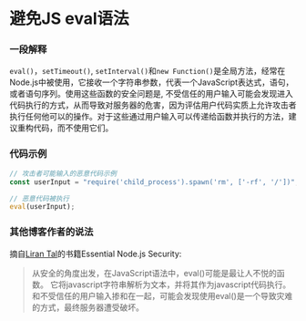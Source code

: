 # 避免JS eval语法

### 一段解释

`eval()`，`setTimeout()`, `setInterval()`和`new Function()`是全局方法，经常在Node.js中被使用，它接收一个字符串参数，代表一个JavaScript表达式，语句，或者语句序列。使用这些函数的安全问题是, 不受信任的用户输入可能会发现进入代码执行的方式，从而导致对服务器的危害，因为评估用户代码实质上允许攻击者执行任何他可以的操作。对于这些通过用户输入可以传递给函数并执行的方法，建议重构代码，而不使用它们。

### 代码示例

```javascript
// 攻击者可能输入的恶意代码示例
const userInput = "require('child_process').spawn('rm', ['-rf', '/'])";

// 恶意代码被执行
eval(userInput);
```

### 其他博客作者的说法

摘自[Liran Tal](https://leanpub.com/nodejssecurity)的书籍Essential Node.js Security:
> 从安全的角度出发，在JavaScript语法中，eval()可能是最让人不悦的函数。
它将javascript字符串解析为文本，并将其作为javascript代码执行。
和不受信任的用户输入掺和在一起，可能会发现使用eval()是一个导致灾难的方式，最终服务器遭受破坏。
